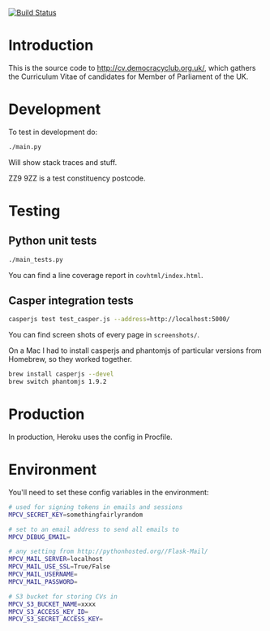 [![Build Status](https://travis-ci.org/frabcus/mpcv.svg?branch=master)](https://travis-ci.org/frabcus/mpcv)


Introduction
============

This is the source code to http://cv.democracyclub.org.uk/, which gathers the
Curriculum Vitae of candidates for Member of Parliament of the UK.


Development
===========

To test in development do:

```sh
./main.py
```

Will show stack traces and stuff.

ZZ9 9ZZ is a test constituency postcode.


Testing
=======

Python unit tests
-----------------

```sh
./main_tests.py
```

You can find a line coverage report in `covhtml/index.html`.

Casper integration tests
------------------------

```sh
casperjs test test_casper.js --address=http://localhost:5000/
```

You can find screen shots of every page in `screenshots/`.

On a Mac I had to install casperjs and phantomjs of particular versions from
Homebrew, so they worked together.

```sh
brew install casperjs --devel
brew switch phantomjs 1.9.2
```


Production
==========

In production, Heroku uses the config in Procfile.


Environment
===========

You'll need to set these config variables in the environment:

```sh
# used for signing tokens in emails and sessions
MPCV_SECRET_KEY=somethingfairlyrandom

# set to an email address to send all emails to
MPCV_DEBUG_EMAIL= 

# any setting from http://pythonhosted.org//Flask-Mail/
MPCV_MAIL_SERVER=localhost
MPCV_MAIL_USE_SSL=True/False
MPCV_MAIL_USERNAME=
MPCV_MAIL_PASSWORD=

# S3 bucket for storing CVs in 
MPCV_S3_BUCKET_NAME=xxxx
MPCV_S3_ACCESS_KEY_ID=
MPCV_S3_SECRET_ACCESS_KEY=
```



